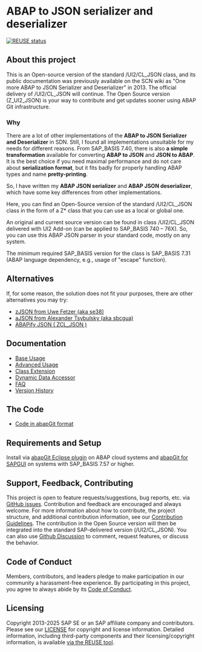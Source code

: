 # ABAP to JSON serializer and deserializer
<!-- markdown-link-check-disable-next-line -->
[![REUSE status](https://api.reuse.software/badge/github.com/SAP/abap-to-json)](https://api.reuse.software/info/github.com/SAP/abap-to-json)

## About this project

This is an Open-source version of the standard /UI2/CL_JSON class, and its public documentation was previously available on the SCN wiki as "One more ABAP to JSON Serializer and Deserializer" in 2013.
The official delivery of /UI2/CL_JSON will continue. The Open Source version (Z_UI2_JSON) is your way to contribute and get updates sooner using ABAP Git infrastructure. 

### Why
There are a lot of other implementations of the **ABAP to JSON Serializer and Deserializer** in SDN. Still, I found all implementations unsuitable for my needs for different reasons. From SAP_BASIS 7.40, there is also **a simple transformation** available for converting **ABAP to JSON** and **JSON to ABAP**. It is the best choice if you need maximal performance and do not care about **serialization format**, but it fits badly for properly handling ABAP types and name **pretty-printing**. 

So, I have written my **ABAP JSON serializer** and **ABAP JSON deserializer**, which have some key differences from other implementations.

Here, you can find an Open-Source version of the standard /UI2/CL_JSON class in the form of a Z* class that you can use as a local or global one.

An original and current source version can be found in class /UI2/CL_JSON delivered with UI2 Add-on (can be applied to SAP_BASIS 740 – 76X). So, you can use this ABAP JSON parser in your standard code, mostly on any system.

The minimum required SAP_BASIS version for the class is SAP_BASIS 7.31 (ABAP language dependency, e.g., usage of "escape" function).

## Alternatives
If, for some reason, the solution does not fit your purposes, there are other alternatives you may try:
* [zJSON from Uwe Fetzer (aka se38)](https://github.com/se38/zJSON)
* [aJSON from Alexander Tsybulsky (aka sbcgua)](https://github.com/sbcgua/ajson)
* [ABAPify JSON ( ZCL_JSON )](https://github.com/abapify/json)

## Documentation
* [Base Usage](docs/basic.md)
* [Advanced Usage](docs/advanced.md)
* [Class Extension](docs/class-extension.md)
* [Dynamic Data Accessor](docs/data-access.md)
* [FAQ](docs/faq.md)
* [Version History](docs/history.md)

## The Code
* [Code in abapGit format](src)

## Requirements and Setup

Install via [abapGit Eclipse plugin](https://github.com/abapGit/ADT_Frontend) on ABAP cloud systems and [abapGit for SAPGUI](https://docs.abapgit.org/guide-online-install.html) on systems with SAP_BASIS 7.57 or higher.

## Support, Feedback, Contributing

This project is open to feature requests/suggestions, bug reports, etc. via [GitHub issues](https://github.com/SAP/abap-to-json/issues). Contribution and feedback are encouraged and always welcome. For more information about how to contribute, the project structure, and additional contribution information, see our [Contribution Guidelines](CONTRIBUTING.md). The contribution in the Open Source version will then be integrated into the standard SAP-delivered version (/UI2/CL_JSON). 
You can also use [Github Discussion](https://github.com/SAP/abap-to-json/discussions) to comment, request features, or discuss the behavior.

## Code of Conduct

Members, contributors, and leaders pledge to make participation in our community a harassment-free experience. By participating in this project, you agree to always abide by its [Code of Conduct](https://github.com/SAP/.github/blob/main/CODE_OF_CONDUCT.md).

## Licensing

Copyright 2013-2025 SAP SE or an SAP affiliate company and <your-project> contributors. Please see our [LICENSE](LICENSE) for copyright and license information. Detailed information, including third-party components and their licensing/copyright information, is available [via the REUSE tool](https://api.reuse.software/info/github.com/SAP/abap-to-json).
